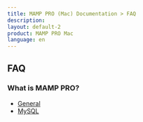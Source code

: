 ```yaml
---
title: MAMP PRO (Mac) Documentation > FAQ
description: 
layout: default-2
product: MAMP PRO Mac
language: en
---
```


## FAQ

### What is MAMP PRO?


- [General](General/)  
- [MySQL](MySQL/)  


